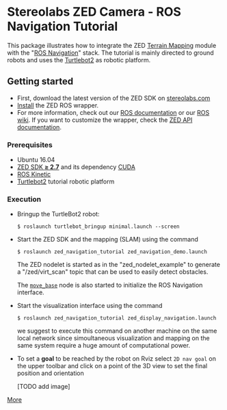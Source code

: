 # Stereolabs ZED Camera - ROS Navigation Tutorial

This package illustrates how to integrate the ZED [Terrain Mapping](https://www.stereolabs.com/developers/documentation/API/) module with the "[ROS Navigation](http://wiki.ros.org/navigation?distro=kinetic)" stack. 
The tutorial is mainly directed to ground robots and uses the [Turtlebot2](https://www.turtlebot.com/turtlebot2/) as robotic platform.

## Getting started

- First, download the latest version of the ZED SDK on [stereolabs.com](https://www.stereolabs.com/developers/)
- [Install](#build-the-program) the ZED ROS wrapper.
- For more information, check out our [ROS documentation](https://www.stereolabs.com/documentation/guides/using-zed-with-ros/introduction.html) or our [ROS wiki](http://wiki.ros.org/zed-ros-wrapper). If you want to customize the wrapper, check the [ZED API documentation](https://www.stereolabs.com/developers/documentation/API/).

### Prerequisites

- Ubuntu 16.04
- [ZED SDK **≥ 2.7**](https://www.stereolabs.com/developers/) and its dependency [CUDA](https://developer.nvidia.com/cuda-downloads)
- [ROS Kinetic](http://wiki.ros.org/kinetic/Installation/Ubuntu)
- [Turtlebot2](https://www.turtlebot.com/turtlebot2/) tutorial robotic platform

### Execution
- Bringup the TurtleBot2 robot:

  `$ roslaunch turtlebot_bringup minimal.launch --screen`
  
- Start the ZED SDK and the mapping (SLAM) using the command

  `$ roslaunch zed_navigation_tutorial zed_navigation_demo.launch`
  
  The ZED nodelet is started as in the "zed_nodelet_example" to generate a "/zed/virt_scan" topic that can be used to easily detect obstacles.
  
  The [`move_base`](http://wiki.ros.org/move_base) node is also started to initialize the ROS Navigation interface.
  
- Start the visualization interface using the command

  `$ roslaunch zed_navigation_tutorial zed_display_navigation.launch`
  
  we suggest to execute this command on another machine on the same local network since simoultaneous visualization and mapping on the same system require a huge amount of computational power.

- To set a **goal** to be reached by the robot on Rviz select `2D nav goal` on the upper toolbar and click on a point of the 3D view to set the final position and orientation

  [TODO add image]


[More](https://www.stereolabs.com/documentation/guides/using-zed-with-ros/introduction.html)
